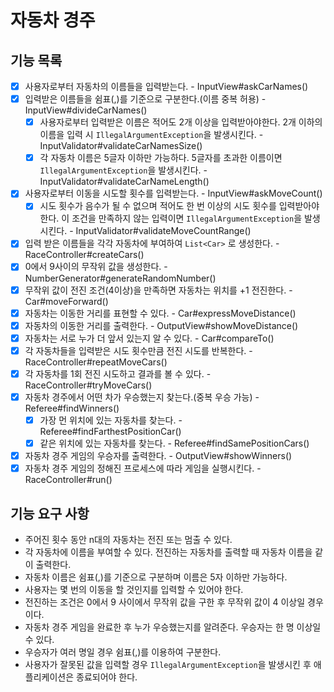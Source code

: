 # 자동차 경주

## 기능 목록

- [x] 사용자로부터 자동차의 이름들을 입력받는다. - InputView#askCarNames()
- [x] 입력받은 이름들을 쉼표(,)를 기준으로 구분한다.(이름 중복 허용) - InputView#divideCarNames()
  - [x] 사용자로부터 입력받은 이름은 적어도 2개 이상을 입력받아야한다. 2개 이하의 이름을 입력 시 `IllegalArgumentException`을 발생시킨다. - InputValidator#validateCarNamesSize()
  - [x] 각 자동차 이름은 5글자 이하만 가능하다. 5글자를 초과한 이름이면 `IllegalArgumentException`을 발생시킨다. - InputValidator#validateCarNameLength()
- [x] 사용자로부터 이동을 시도할 횟수를 입력받는다. - InputView#askMoveCount()
  - [x] 시도 횟수가 음수가 될 수 없으며 적어도 한 번 이상의 시도 횟수를 입력받아야 한다. 이 조건을 만족하지 않는 입력이면 `IllegalArgumentException`을 발생시킨다. - InputValidator#validateMoveCountRange()
- [x] 입력 받은 이름들을 각각 자동차에 부여하여 `List<Car>` 로 생성한다. - RaceController#createCars()
- [x] 0에서 9사이의 무작위 값을 생성한다. - NumberGenerator#generateRandomNumber()
- [x] 무작위 값이 전진 조건(4이상)을 만족하면 자동차는 위치를 +1 전진한다. - Car#moveForward()
- [x] 자동차는 이동한 거리를 표현할 수 있다. - Car#expressMoveDistance()
- [x] 자동차의 이동한 거리를 출력한다. - OutputView#showMoveDistance()
- [x] 자동차는 서로 누가 더 앞서 있는지 알 수 있다. - Car#compareTo()
- [x] 각 자동차들을 입력받은 시도 횟수만큼 전진 시도를 반복한다. - RaceController#repeatMoveCars()
- [x] 각 자동차를 1회 전진 시도하고 결과를 볼 수 있다. - RaceController#tryMoveCars()
- [x] 자동차 경주에서 어떤 차가 우승했는지 찾는다.(중복 우승 가능) - Referee#findWinners()
  - [x] 가장 먼 위치에 있는 자동차를 찾는다. - Referee#findFarthestPositionCar()
  - [x] 같은 위치에 있는 자동차를 찾는다. - Referee#findSamePositionCars()
- [x] 자동차 경주 게임의 우승자를 출력한다. - OutputView#showWinners()
- [x] 자동차 경주 게임의 정해진 프로세스에 따라 게임을 실행시킨다. - RaceController#run()

## 기능 요구 사항

- 주어진 횟수 동안 n대의 자동차는 전진 또는 멈출 수 있다.
- 각 자동차에 이름을 부여할 수 있다. 전진하는 자동차를 출력할 때 자동차 이름을 같이 출력한다.
- 자동차 이름은 쉼표(,)를 기준으로 구분하며 이름은 5자 이하만 가능하다.
- 사용자는 몇 번의 이동을 할 것인지를 입력할 수 있어야 한다.
- 전진하는 조건은 0에서 9 사이에서 무작위 값을 구한 후 무작위 값이 4 이상일 경우이다.
- 자동차 경주 게임을 완료한 후 누가 우승했는지를 알려준다. 우승자는 한 명 이상일 수 있다.
- 우승자가 여러 명일 경우 쉼표(,)를 이용하여 구분한다.
- 사용자가 잘못된 값을 입력할 경우 `IllegalArgumentException`을 발생시킨 후 애플리케이션은 종료되어야 한다.
